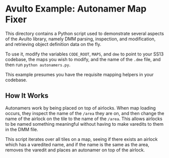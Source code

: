# Avulto Example: Autonamer Map Fixer

This directory contains a Python script used to demonstrate several aspects of
the Avulto library, namely DMM parsing, inspection, and modification, and
retrieving object definition data on the fly.

To use it, modify the variables `CODE_ROOT`, `MAPS`, and `dme` to point to your
SS13 codebase, the maps you wish to modify, and the name of the `.dme` file, and
then run `python autonamers.py`.

This example presumes you have the requisite mapping helpers in your codebase.

## How It Works

Autonamers work by being placed on top of airlocks. When map loading occurs,
they inspect the name of the `/area` they are on, and then change the name of
the airlock on the tile to the name of the `/area`. This allows airlocks to be
named something meaningful without having to make varedits to them in the DMM
file.

This script iterates over all tiles on a map, seeing if there exists an airlock
which has a varedited name, and if the name is the same as the area, removes the
varedit and places an autonamer on top of the airlock.